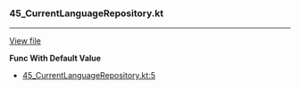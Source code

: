 ### 45_CurrentLanguageRepository.kt
---
[View file](../../recall_analyzed/45_CurrentLanguageRepository.kt)

**Func With Default Value**

 - [45_CurrentLanguageRepository.kt:5](../../recall_analyzed/45_CurrentLanguageRepository.kt#L5)
